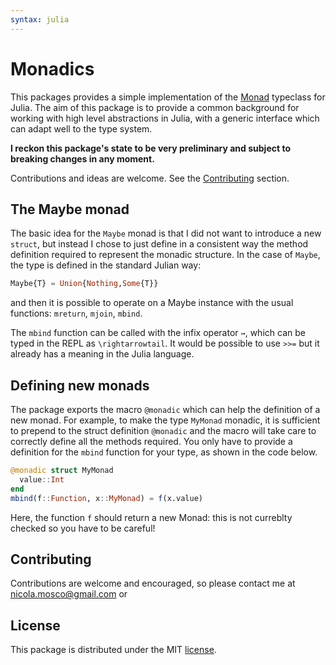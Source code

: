 ```yaml
---
syntax: julia
---
```


# Monadics

This packages provides a simple implementation of the [Monad](https://https://en.wikipedia.org/wiki/Monad_%28functional_programming%29)
typeclass for Julia. The aim of this package is to provide a common background
for working with high level abstractions in Julia, with a
generic interface which can adapt well to the type system.

**I reckon this package's state to be very preliminary and
subject to breaking changes in any moment.**

Contributions and ideas are welcome.
See the [Contributing](#contributing) section.

## The Maybe monad

The basic idea for the `Maybe` monad is that I
did not want to introduce a new `struct`, but instead I
chose to just define in a consistent way the method
definition required to represent the monadic structure. In
the case of `Maybe`, the type is defined in the standard
Julian way:

```julia
Maybe{T} = Union{Nothing,Some{T}}
```
and then it is possible to operate on a Maybe instance with
the usual functions: `mreturn`, `mjoin`, `mbind`.

The `mbind` function can be called with the infix operator
`↣`, which can be typed in the REPL as `\rightarrowtail`. It
would be possible to use `>>=` but it already has a meaning
in the  Julia language.

## Defining new monads

The package exports the macro `@monadic` which can help the
definition of a new monad. For example, to make the type
`MyMonad` monadic, it is sufficient to prepend to the struct
definition `@monadic` and the macro will take care to
correctly define all the methods required.
You only have to provide a definition for the `mbind`
function for your type, as shown in the code below.

```julia
@monadic struct MyMonad
  value::Int
end
mbind(f::Function, x::MyMonad) = f(x.value)
```

Here, the function `f` should return a new Monad: this is
not curreblty checked so you have to be careful!

## Contributing

Contributions are welcome and encouraged, so please contact
me at nicola.mosco@gmail.com or

## License

This package is distributed under the MIT [license](./LICENSE).
